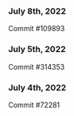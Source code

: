 ### July 8th, 2022

Commit #109893

### July 5th, 2022

Commit #314353


### July 4th, 2022

Commit #72281
